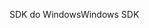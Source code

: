 <span data-ttu-id="ddee7-101">SDK do Windows</span><span class="sxs-lookup"><span data-stu-id="ddee7-101">Windows SDK</span></span>